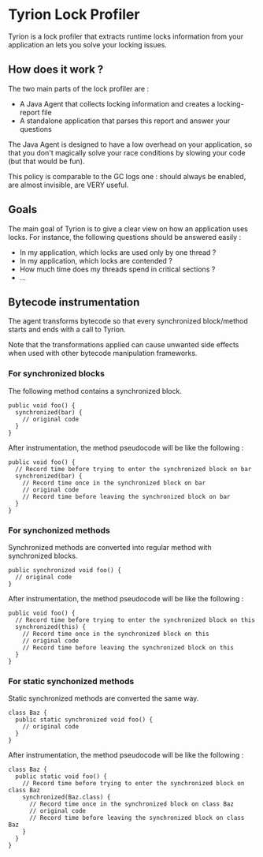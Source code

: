 # Tyrion Lock Profiler

Tyrion is a lock profiler that extracts runtime locks information from your application an lets you solve your locking issues.

## How does it work ?

The two main parts of the lock profiler are :

* A Java Agent that collects locking information and creates a locking-report file
* A standalone application that parses this report and answer your questions

The Java Agent is designed to have a low overhead on your application, so that you don't magically solve your race conditions by slowing your code (but that would be fun).

This policy is comparable to the GC logs one : should always be enabled, are almost invisible, are VERY useful.

## Goals

The main goal of Tyrion is to give a clear view on how an application uses locks.  For instance, the following questions should be answered easily :

* In my application, which locks are used only by one thread ?
* In my application, which locks are contended ?
* How much time does my threads spend in critical sections ?
* ...

## Bytecode instrumentation

The agent transforms bytecode so that every synchronized block/method starts and ends with a call to Tyrion.

Note that the transformations applied can cause unwanted side effects when used with other bytecode manipulation frameworks.

### For synchronized blocks
The following method contains a synchronized block.

    public void foo() {
      synchronized(bar) {
        // original code
      }
    }

After instrumentation, the method pseudocode will be like the following :

    public void foo() {
      // Record time before trying to enter the synchronized block on bar
      synchronized(bar) {
        // Record time once in the synchronized block on bar
        // original code
        // Record time before leaving the synchronized block on bar
      }
    }

### For synchonized methods
Synchronized methods are converted into regular method with synchronized blocks.

    public synchronized void foo() {
      // original code
    }

After instrumentation, the method pseudocode will be like the following :

    public void foo() {
      // Record time before trying to enter the synchronized block on this
      synchronized(this) {
        // Record time once in the synchronized block on this
        // original code
        // Record time before leaving the synchronized block on this
      }
    }

### For static synchonized methods
Static synchronized methods are converted the same way.

    class Baz {
      public static synchronized void foo() {
        // original code
      }
    }

After instrumentation, the method pseudocode will be like the following :

    class Baz {
      public static void foo() {
        // Record time before trying to enter the synchronized block on class Baz
        synchronized(Baz.class) {
          // Record time once in the synchronized block on class Baz
          // original code
          // Record time before leaving the synchronized block on class Baz
        }
      }
    }





